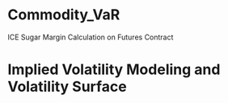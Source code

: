 # Commodity_VaR
ICE Sugar Margin Calculation on Futures Contract
# Implied Volatility Modeling and Volatility Surface